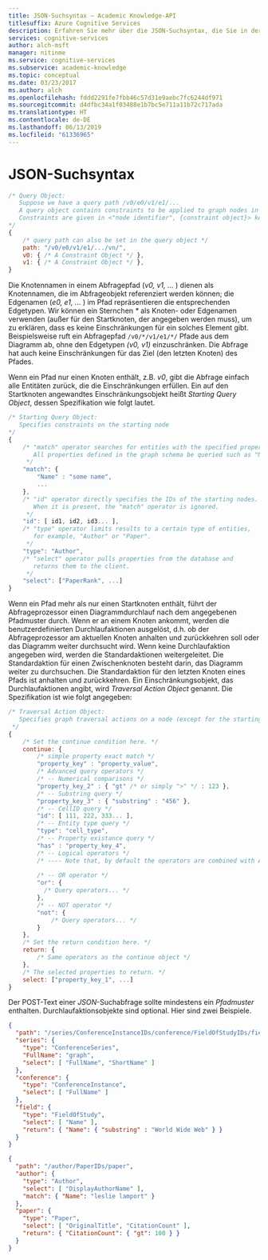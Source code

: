 ```yaml
---
title: JSON-Suchsyntax – Academic Knowledge-API
titlesuffix: Azure Cognitive Services
description: Erfahren Sie mehr über die JSON-Suchsyntax, die Sie in der Academic Knowledge-API verwenden können.
services: cognitive-services
author: alch-msft
manager: nitinme
ms.service: cognitive-services
ms.subservice: academic-knowledge
ms.topic: conceptual
ms.date: 03/23/2017
ms.author: alch
ms.openlocfilehash: fddd2291fe7fbb46c57d31e9aebc7fc6244df971
ms.sourcegitcommit: d4dfbc34a1f03488e1b7bc5e711a11b72c717ada
ms.translationtype: HT
ms.contentlocale: de-DE
ms.lasthandoff: 06/13/2019
ms.locfileid: "61336965"
---
```

# <a name="json-search-syntax"></a>JSON-Suchsyntax

```javascript
/* Query Object:
   Suppose we have a query path /v0/e0/v1/e1/...
   A query object contains constraints to be applied to graph nodes in a path.
   Constraints are given in <"node identifier", {constraint object}> key-value pairs: 
*/
{
    /* query path can also be set in the query object */
    path: "/v0/e0/v1/e1/.../vn/",
    v0: { /* A Constraint Object */ },
    v1: { /* A Constraint Object */ },
}
```

Die Knotennamen in einem Abfragepfad (_v0, v1, ..._ ) dienen als Knotennamen, die im Abfrageobjekt referenziert werden können; die Edgenamen (_e0, e1, ..._ ) im Pfad repräsentieren die entsprechenden Edgetypen. Wir können ein Sternchen _*_ als Knoten- oder Edgenamen verwenden (außer für den Startknoten, der angegeben werden muss), um zu erklären, dass es keine Einschränkungen für ein solches Element gibt. Beispielsweise ruft ein Abfragepfad `/v0/*/v1/e1/*/` Pfade aus dem Diagramm ab, ohne den Edgetypen _(v0, v1)_ einzuschränken. Die Abfrage hat auch keine Einschränkungen für das Ziel (den letzten Knoten) des Pfades.

Wenn ein Pfad nur einen Knoten enthält, z.B. _v0_, gibt die Abfrage einfach alle Entitäten zurück, die die Einschränkungen erfüllen. Ein auf den Startknoten angewandtes Einschränkungsobjekt heißt *Starting Query Object*, dessen Spezifikation wie folgt lautet.

```javascript
/* Starting Query Object:
   Specifies constraints on the starting node
*/
{
    /* "match" operator searches for entities with the specified properties. 
       All properties defined in the graph schema be queried such as "Name" and "NormalizedTitle".
     */
    "match": { 
        "Name" : "some name",
        ...
    },
    /* "id" operator directly specifies the IDs of the starting nodes. 
       When it is present, the "match" operator is ignored. 
     */
    "id": [ id1, id2, id3... ],
    /* "type" operator limits results to a certain type of entities,
       for example, "Author" or "Paper".
     */
    "type": "Author",
    /* "select" operator pulls properties from the database and 
       returns them to the client.
     */
    "select": ["PaperRank", ...]
}
```

Wenn ein Pfad mehr als nur einen Startknoten enthält, führt der Abfrageprozessor einen Diagrammdurchlauf nach dem angegebenen Pfadmuster durch. Wenn er an einem Knoten ankommt, werden die benutzerdefinierten Durchlaufaktionen ausgelöst, d.h. ob der Abfrageprozessor am aktuellen Knoten anhalten und zurückkehren soll oder das Diagramm weiter durchsucht wird. Wenn keine Durchlaufaktion angegeben wird, werden die Standardaktionen weitergeleitet. Die Standardaktion für einen Zwischenknoten besteht darin, das Diagramm weiter zu durchsuchen. Die Standardaktion für den letzten Knoten eines Pfads ist anhalten und zurückkehren. Ein Einschränkungsobjekt, das Durchlaufaktionen angibt, wird *Traversal Action Object* genannt. Die Spezifikation ist wie folgt angegeben:

```javascript
/* Traversal Action Object:
   Specifies graph traversal actions on a node (except for the starting node).
 */
{
    /* Set the continue condition here. */
    continue: { 
        /* simple property exact match */
        "property_key" : "property_value", 
        /* Advanced query operators */
        /* -- Numerical comparisons */
        "property_key_2" : { "gt" /* or simply ">" */ : 123 },
        /* -- Substring query */
        "property_key_3" : { "substring" : "456" },
        /* -- CellID query */
        "id": [ 111, 222, 333... ],
        /* -- Entity type query */
        "type": "cell_type",
        /* -- Property existance query */
        "has" : "property_key_4",
        /* -- Logical operators */
        /* ---- Note that, by default the operators are combined with AND semantics */
        
        /* -- OR operator */
        "or": {
          /* Query operators... */
        },
        /* -- NOT operator */
        "not": {
            /* Query operators... */
        }
    },
    /* Set the return condition here. */
    return: {
        /* Same operators as the continue object */
    },
    /* The selected properties to return. */
    select: ["property_key_1", ...]
}
```

Der POST-Text einer *JSON*-Suchabfrage sollte mindestens ein *Pfadmuster* enthalten. Durchlaufaktionsobjekte sind optional. Hier sind zwei Beispiele.

```JSON
{
  "path": "/series/ConferenceInstanceIDs/conference/FieldOfStudyIDs/field",
  "series": {
    "type": "ConferenceSeries",
    "FullName": "graph",
    "select": [ "FullName", "ShortName" ]
  },
  "conference": {
    "type": "ConferenceInstance",
    "select": [ "FullName" ]
  },
  "field": {
    "type": "FieldOfStudy",
    "select": [ "Name" ],
    "return": { "Name": { "substring" : "World Wide Web" } }
  }
}
```

```JSON
{
  "path": "/author/PaperIDs/paper",
  "author": {
    "type": "Author",
    "select": [ "DisplayAuthorName" ],
    "match": { "Name": "leslie lamport" }
  },
  "paper": {
    "type": "Paper",
    "select": [ "OriginalTitle", "CitationCount" ],
    "return": { "CitationCount": { "gt": 100 } }
  }
}
```

